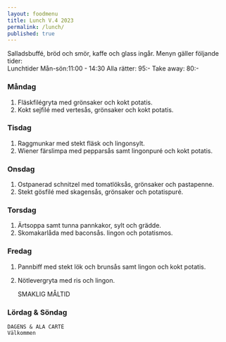 ```yaml
---
layout: foodmenu
title: Lunch V.4 2023
permalink: /lunch/
published: true
---
```

Salladsbuffé, bröd och smör, kaffe och glass ingår.
Menyn gäller följande tider:  
Lunchtider  Mån-sön:11:00 - 14:30
Alla rätter: 95:- Take away: 80:-
                                
### Måndag
1. Fläskfilégryta med grönsaker och kokt potatis.
2. Kokt sejfilé med vertesås, grönsaker och kokt potatis.

### Tisdag
1. Raggmunkar med stekt fläsk och lingonsylt.
2. Wiener färslimpa med pepparsås samt lingonpuré och kokt potatis.

### Onsdag
1. Ostpanerad schnitzel med tomatlöksås, grönsaker och pastapenne.
2. Stekt gösfilé med skagensås, grönsaker och potatispuré.

### Torsdag
1. Ärtsoppa samt tunna pannkakor, sylt och grädde. 
2. Skomakarlåda med baconsås. lingon och potatismos.

### Fredag  
1. Pannbiff med stekt lök och brunsås samt lingon och kokt potatis.
2. Nötlevergryta med ris och lingon.
 

     SMAKLIG MÅLTID
  
  ### Lördag & Söndag 
    DAGENS & ALA CARTÈ
    Välkommen
    
       
    

   
    
   
     
